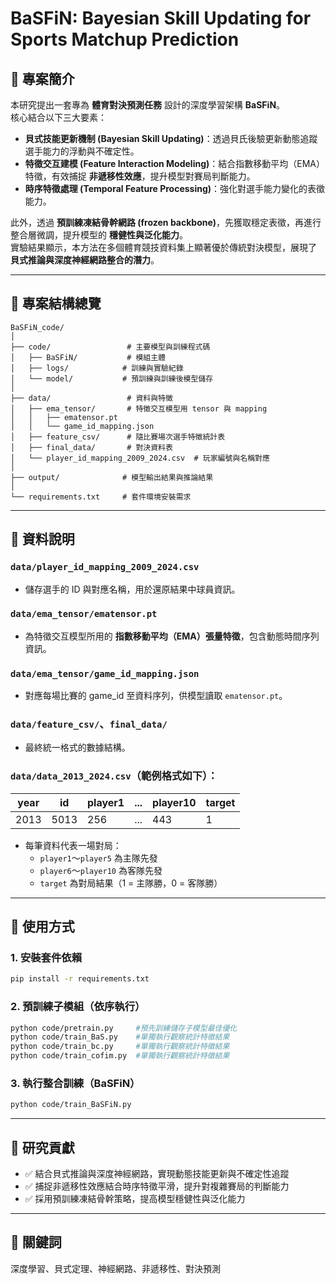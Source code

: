 # BaSFiN: Bayesian Skill Updating for Sports Matchup Prediction

## 📖 專案簡介
本研究提出一套專為 **體育對決預測任務** 設計的深度學習架構 **BaSFiN**。  
核心結合以下三大要素：

- **貝式技能更新機制 (Bayesian Skill Updating)**：透過貝氏後驗更新動態追蹤選手能力的浮動與不確定性。  
- **特徵交互建模 (Feature Interaction Modeling)**：結合指數移動平均（EMA）特徵，有效捕捉 **非遞移性效應**，提升模型對賽局判斷能力。  
- **時序特徵處理 (Temporal Feature Processing)**：強化對選手能力變化的表徵能力。  

此外，透過 **預訓練凍結骨幹網路 (frozen backbone)**，先獲取穩定表徵，再進行整合層微調，提升模型的 **穩健性與泛化能力**。  
實驗結果顯示，本方法在多個體育競技資料集上顯著優於傳統對決模型，展現了 **貝式推論與深度神經網路整合的潛力**。  

---

## 📂 專案結構總覽
```
BaSFiN_code/
│
├── code/                 # 主要模型與訓練程式碼
│   ├── BaSFiN/           # 模組主體
│   ├── logs/            # 訓練與實驗紀錄
│   └── model/           # 預訓練與訓練後模型儲存
│
├── data/                 # 資料與特徵
│   ├── ema_tensor/       # 特徵交互模型用 tensor 與 mapping
│   │   ├── ematensor.pt
│   │   └── game_id_mapping.json
│   ├── feature_csv/      # 隨比賽場次選手特徵統計表
│   ├── final_data/       # 對決資料表
│   └── player_id_mapping_2009_2024.csv  # 玩家編號與名稱對應
│
├── output/              # 模型輸出結果與推論結果
│
└── requirements.txt     # 套件環境安裝需求
```

---

## 🧾 資料說明

### `data/player_id_mapping_2009_2024.csv`
- 儲存選手的 ID 與對應名稱，用於還原結果中球員資訊。

### `data/ema_tensor/ematensor.pt`
- 為特徵交互模型所用的 **指數移動平均（EMA）張量特徵**，包含動態時間序列資訊。

### `data/ema_tensor/game_id_mapping.json`
- 對應每場比賽的 game_id 至資料序列，供模型讀取 `ematensor.pt`。

### `data/feature_csv/`、`final_data/`
- 最終統一格式的數據結構。

### `data/data_2013_2024.csv`（範例格式如下）：
| year | id   | player1 | ... | player10 | target |
|------|------|---------|-----|----------|--------|
| 2013 | 5013 | 256     | ... | 443      | 1      |

- 每筆資料代表一場對局：
  - `player1`～`player5` 為主隊先發
  - `player6`～`player10` 為客隊先發
  - `target` 為對局結果（1 = 主隊勝，0 = 客隊勝）

---

## 🚀 使用方式

### 1. 安裝套件依賴
```bash
pip install -r requirements.txt
```

### 2. 預訓練子模組（依序執行）
```bash
python code/pretrain.py     #預先訓練儲存子模型最佳優化
python code/train_BaS.py    #單獨執行觀察統計特徵結果
python code/train_bc.py     #單獨執行觀察統計特徵結果
python code/train_cofim.py  #單獨執行觀察統計特徵結果

```

### 3. 執行整合訓練（BaSFiN）
```bash
python code/train_BaSFiN.py
```

---

## 🧪 研究貢獻
- ✅ 結合貝式推論與深度神經網路，實現動態技能更新與不確定性追蹤  
- ✅ 捕捉非遞移性效應結合時序特徵平滑，提升對複雜賽局的判斷能力  
- ✅ 採用預訓練凍結骨幹策略，提高模型穩健性與泛化能力  

---

## 🔑 關鍵詞
深度學習、貝式定理、神經網路、非遞移性、對決預測

